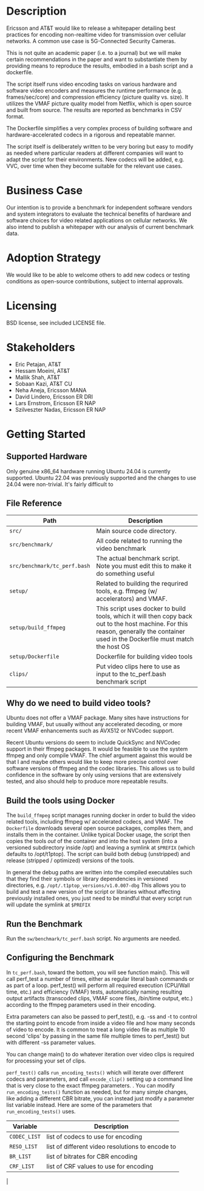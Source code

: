 # Description

Ericsson and AT&T would like to release a whitepaper detailing best practices
for encoding non-realtime video for transmission over cellular networks. A
common use case is 5G-Connected Security Cameras.

This is not quite an academic paper (i.e. to a journal) but we will make
certain recommendations in the paper and want to substantiate them by providing
means to reproduce the results, embodied in a bash script and a dockerfile.

The script itself runs video encoding tasks on various hardware and software
video encoders and measures the runtime performance (e.g. frames/sec/core) and
compression efficiency (picture quality vs. size). It utilizes the VMAF picture
quality model from Netflix, which is open source and built from source. The
results are reported as benchmarks in CSV format.

The Dockerfile simplifies a very complex process of building software and
hardware-accelerated codecs in a rigorous and repeatable manner.

The script itself is deliberately written to be very boring but easy to modify
as needed where particular readers at different companies will want to adapt
the script for their environments. New codecs will be added, e.g. VVC, over
time when they become suitable for the relevant use cases.

# Business Case
Our intention is to provide a benchmark for independent software vendors
and system integrators to evaluate the technical benefits of hardware and
software choices for video related applications on cellular networks. We
also intend to publish a whitepaper with our analysis of current benchmark
data.

# Adoption Strategy
We would like to be able to welcome others to add new codecs or testing conditions as open-source contributions, subject to internal approvals.

# Licensing
BSD license, see included LICENSE file.

# Stakeholders
- Eric Petajan, AT&T
- Hessam Moeini, AT&T
- Mallik Shah, AT&T
- Sobaan Kazi, AT&T CU
- Neha Aneja, Ericsson MANA
- David Lindero, Ericsson ER DRI
- Lars Ernstrom, Ericsson ER NAP
- Szilveszter Nadas, Ericsson ER NAP

# Getting Started

## Supported Hardware

Only genuine x86_64 hardware running Ubuntu 24.04 is currently supported. 
Ubuntu 22.04 was previously supported and the changes to use 24.04 were 
non-trivial. It's fairly difficult to 


## File Reference

| Path                            | Description                                              |
|---------------------------------|----------------------------------------------------------|
| `src/`                          | Main source code directory.                              |
| `src/benchmark/`                | All code related to running the video benchmark          |
| `src/benchmark/tc_perf.bash`    | The actual benchmark script. Note you must edit this to make it do something useful | 
| `setup/`                        | Related to building the requrired tools, e.g. ffmpeg (w/ accelerators) and VMAF. |
| `setup/build_ffmpeg`            | This script uses docker to build tools, which it will then copy back out to the host machine. For this reason, generally the container used in the Dockerfile must match the host OS | `
| `setup/Dockerfile`              | Dockerfile for building video tools                      |
| `clips/`                        | Put video clips here to use as input to the tc_perf.bash benchmark script | 

## Why do we need to build video tools?

Ubuntu does not offer a VMAF package. Many sites have instructions for 
building VMAF, but usually without any accelerated decoding, or more recent
VMAF enhancements such as AVX512 or NVCodec support. 

Recent Ubuntu versions do seem to include QuickSync and NVCodec support in their 
ffmpeg packages. It would be feasible to use the system ffmpeg and only compile 
VMAF. The chief argument against this would be that I and maybe others would 
like to keep more precise control over software versions of ffmpeg and the 
codec libraries. This allows us to build confidence in the software by only 
using versions that are extensively tested, and also should help to produce 
more repeatable results.

## Build the tools using Docker

The `build_ffmpeg` script manages running docker in order to build the video 
related tools, including ffmpeg w/ accelerated codecs, and VMAF. The `Dockerfile`
downloads several open source packages, compiles them, and installs them in the 
container. Unlike typical Docker usage, the script then copies the tools *out* of 
the container and into the host system (into a versioned subdirectory inside /opt) 
and leaving a symlink at `$PREFIX` (which defaults to /opt/t1ptop). The script 
can build both debug (unstripped) and release (stripped / optimized) versions of the 
tools. 

In general the debug paths are written into the compiled executables such that
they find their symbols or library dependencies in versioned directories, e.g.
`/opt/.t1ptop_versions/v1.0.007-dbg` This allows you to build and test a new
version of the script or libraries without affecting previously installed ones, 
you just need to be mindful that every script run will update the symlink at `$PREFIX`

## Run the Benchmark

Run the `sw/benchmark/tc_perf.bash` script. No arguments are needed.

## Configuring the Benchmark

In `tc_perf.bash`, toward the bottom, you will see function main(). This will call 
perf_test <filename> <arguments> a number of times, either as regular literal 
bash commands or as part of a loop. perf_test() will perform all required 
execution (CPU/Wall time, etc.) and efficiency (VMAF) tests, automatically 
naming resulting output artifacts (transcoded clips, VMAF score files, 
/bin/time output, etc.) according to the ffmpeg parameters used in their encoding. 

Extra parameters can also be passed to perf_test(), e.g. -ss and -t to control 
the starting point to encode from inside a video file and how many seconds 
of video to encode. It is common to treat a long video file as multiple 10 
second 'clips' by passing in the same file multiple times to perf_test() 
but with different -ss parameter values. 

You can change main() to do whatever iteration over video clips is
required for processing your set of clips.

`perf_test()` calls `run_encoding_tests()` which will iterate over
different codecs and parameters, and call `encode_clip()` setting up a
command line that is very close to the exact ffmpeg parameters.
. You can modify `run_encoding_tests()` function as needed, 
but for many simple changes, like adding a different CBR bitrate, you can
instead just modify a parameter list variable instead. Here are some of
the parameters that `run_encoding_tests()` uses.


| Variable     | Description                                            |
|--------------|--------------------------------------------------------|
| `CODEC_LIST` | list of codecs to use for encoding                     |
| `RESO_LIST`  | list of different video resolutions to encode to       |
| `BR_LIST`    | list of bitrates for CBR encoding                      |
| `CRF_LIST`   | list of CRF values to use for encoding                 |
|


